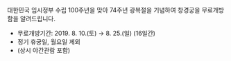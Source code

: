 대한민국 임시정부 수립 100주년을 맞아 74주년 광복절을 기념하여 창경궁을 무료개방함을 알려드립니다.

- 무료개방기간: 2019. 8. 10.(토) → 8. 25.(일) (16일간)
- 정기 휴궁일, 월요일 제외
- (상시 야간관람 포함)